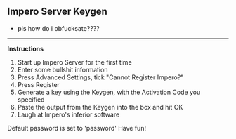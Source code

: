 ## Impero Server Keygen
- pls how do i obfucksate????

---

**Instructions**

 1. Start up Impero Server for the first time
 2. Enter some bullshit information
 3. Press Advanced Settings, tick "Cannot Register Impero?"
 4. Press Register
 5. Generate a key using the Keygen, with the Activation Code you specified
 6. Paste the output from the Keygen into the box and hit OK
 7. Laugh at Impero's inferior software

Default password is set to 'password'
Have fun!
